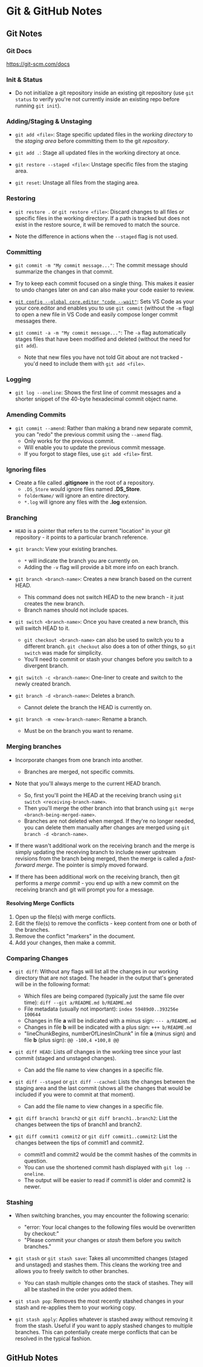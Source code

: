 # Git & GitHub Notes

## Git Notes

### Git Docs

https://git-scm.com/docs

### Init & Status

- Do not initialize a git repository inside an existing git repository (use `git status` to verify you're not currently inside an existing repo before running `git init`).

### Adding/Staging & Unstaging

- `git add <file>`: Stage specific updated files in the *working directory* to the *staging area* before committing them to the git *repository*.

- `git add .`: Stage all updated files in the working directory at once.

- `git restore --staged <file>`: Unstage specific files from the staging area.

- `git reset`: Unstage all files from the staging area.

### Restoring

- `git restore .` or `git restore <file>`: Discard changes to all files or specific files in the working directory. If a path is tracked but does not exist in the restore source, it will be removed to match the source.

- Note the difference in actions when the `--staged` flag is not used.

### Committing

- `git commit -m "My commit message..."`: The commit message should summarize the changes in that commit.

- Try to keep each commit focused on a single thing. This makes it easier to undo changes later on and can also make your code easier to review.

- [`git config --global core.editor "code --wait"`](https://git-scm.com/book/en/v2/Appendix-C%3A-Git-Commands-Setup-and-Config): Sets VS Code as your your core.editor and enables you to use `git commit` (without the `-m` flag) to open a new file in VS Code and easily compose longer commit messages there.

- `git commit -a -m "My commit message..."`: The `-a` flag automatically stages files that have been modified and deleted (without the need for `git add`). 
  - Note that new files you have not told Git about are not tracked - you'd need to include them with `git add <file>`.

### Logging

- `git log --oneline`: Shows the first line of commit messages and a shorter snippet of the 40-byte hexadecimal commit object name.

### Amending Commits

- `git commit --amend`: Rather than making a brand new separate commit, you can "redo" the previous commit using the `--amend` flag. 
  - Only works for the previous commit. 
  - Will enable you to update the previous commit message.
  - If you forgot to stage files, use `git add <file>` first.

### Ignoring files

- Create a file called **.gitignore** in the root of a repository.
  - `.DS_Store` would ignore files named **.DS_Store**.
  - `folderName/` will ignore an entire directory.
  - `*.log` will ignore any files with the **.log** extension.

### Branching

- `HEAD` is a pointer that refers to the current "location" in your git repository - it points to a particular branch reference.

- `git branch`: View your existing branches.
  - `*` will indicate the branch you are currently on.
  - Adding the `-v` flag will provide a bit more info on each branch.  

- `git branch <branch-name>`: Creates a new branch based on the current HEAD. 
  - This command does not switch HEAD to the new branch - it just creates the new branch.
  - Branch names should not include spaces.

- `git switch <branch-name>`: Once you have created a new branch, this will switch HEAD to it.
  - `git checkout <branch-name>` can also be used to switch you to a different branch. `git checkout` also does a ton of other things, so `git switch` was made for simplicity.
  - You'll need to commit or stash your changes before you switch to a divergent branch.

- `git switch -c <branch-name>`: One-liner to create and switch to the newly created branch.

- `git branch -d <branch-name>`: Deletes a branch.
  - Cannot delete the branch the HEAD is currently on.

- `git branch -m <new-branch-name>`: Rename a branch.
  - Must be on the branch you want to rename.

### Merging branches

- Incorporate changes from one branch into another.
  - Branches are merged, not specific commits.

- Note that you'll always merge to the current HEAD branch.
  - So, first you'll point the HEAD at the receiving branch using `git switch <receiving-branch-name>`.
  - Then you'll merge the other branch into that branch using `git merge <branch-being-merged-name>`.
  - Branches are not deleted when merged. If they're no longer needed, you can delete them manually after changes are merged using `git branch -d <branch-name>`.

- If there wasn't additional work on the receiving branch and the merge is simply updating the receiving branch to include newer upstream revisions from the branch being merged, then the merge is called a *fast-forward merge*. The pointer is simply moved forward.

- If there has been additional work on the receiving branch, then git performs a *merge commit* - you end up with a new commit on the receiving branch and git will prompt you for a message.

#### Resolving Merge Conflicts

1. Open up the file(s) with merge conflicts.
2. Edit the file(s) to remove the conflicts - keep content from one or both of the branches.
3. Remove the conflict "markers" in the document.
4. Add your changes, then make a commit.

### Comparing Changes

- `git diff`: Without any flags will list all the changes in our working directory that are not staged. The header in the output that's generated will be in the following format:
  - Which files are being compared (typically just the same file over time): `diff --git a/README.md b/README.md`
  - File metadata (usually not important): `index 59489d0..393256e 100644`
  - Changes in file **a** will be indicated with a minus sign: `--- a/README.md`
  - Changes in file **b** will be indicated with a plus sign: `+++ b/README.md`
  - "lineChunkBegins, numberOfLinesInChunk" in file **a** (minus sign) and file **b** (plus sign): `@@ -100,4 +100,8 @@`

- `git diff HEAD`: Lists *all* changes in the working tree since your last commit (staged and unstaged changes).
  - Can add the file name to view changes in a specific file.

- `git diff --staged` or `git diff --cached`: Lists the changes between the staging area and the last commit (shows all the changes that would be included if you were to commit at that moment).
  - Can add the file name to view changes in a specific file.

- `git diff branch1 branch2` or `git diff branch1..branch2`: List the changes between the tips of branch1 and branch2.

- `git diff commit1 commit2` or `git diff commit1..commit2`: List the changes between the tips of commit1 and commit2.
  - commit1 and commit2 would be the commit hashes of the commits in question. 
  - You can use the shortened commit hash displayed with `git log --oneline`.
  - The output will be easier to read if commit1 is older and commit2 is newer.

### Stashing

- When switching branches, you may encounter the following scenario:
  - "error: Your local changes to the following files would be overwritten by checkout:"
  - "Please commit your changes or *stash* them before you switch branches."

- `git stash` or `git stash save`: Takes all uncommitted changes (staged and unstaged) and stashes them. This cleans the working tree and allows you to freely switch to other branches.
  - You can stash multiple changes onto the stack of stashes. They will all be stashed in the order you added them.

- `git stash pop`: Removes the most recently stashed changes in your stash and re-applies them to your working copy.

- `git stash apply`: Applies whatever is stashed away without removing it from the stash. Useful if you want to apply stashed changes to multiple branches. This can potentially create merge conflicts that can be resolved in the typical fashion.

## GitHub Notes
